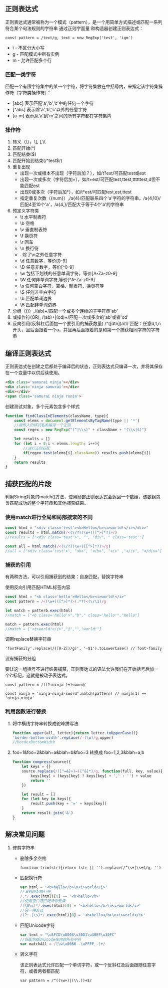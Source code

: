 ## 正则表达式
正则表达式通常被称为一个模式（pattern），是一个用简单方式描述或匹配一系列符合某个句法规则的字符串
通过正则字面量 和构造器创建正则表达式： 

`const pattern = /text/g, text = new RegExp('test', 'igm')`

* i - 不区分大小写
* g - 匹配模式中所有实例
* m - 允许匹配多个行

###  匹配一类字符
匹配一个有限字符集中的某一个字符，将字符集放在中括号内，来指定该字符集操作符（字符类操作符）：
* [abc] 表示匹配'a','b','c'中的任何一个字符
* [^abc] 表示除'a','b','c'以外的任意字符
* [a-m] 表示从'a'到'm'之间的所有字符都在字符集内
### 操作符
1. 转义（\），\\[, \],\\\
2. 匹配开始(^)
3. 匹配结束($)
4. 匹配开始到结束(/^test$/)
5. 重复出现
    * 出现一次或根本不出现（字符后加？），如/t?est/可匹配test或est
    * 出现一次或多次（字符后加+），如/t+est/可匹配test,ttest,ttttttest,d但不能匹配est
    * 出现0或多次（字符后加*），如/t*est/可匹配test,est,ttest
    * 指定重复次数（{num}）,/a{4}/匹配联系四个'a'字符的字符串，/a{4,10}/匹配4至10个'a'，/a{4,}/匹配大于等于4个'a'的字符串
6. 预定义字符类
    * \t 水平制表符
    * \b 空格
    * \v 垂直制表符
    * \f 换页符
    * \r 回车
    * \n 换行符
    * . 除了\n之外任意字符
    * \d 任意数字，等价[0-9]
    * \D 任意非数字，等价[^0-9]
    * \w 包括下划线的任意单词字符，等价[A-Za-z0-9]
    * \W 任何非单词字符,等价[^A-Za-z0-9]
    * \s 任何空白字符，空格、制表符、换页符等
    * \S 任何非空白字符
    * \b 匹配单词边界
    * \B 匹配非单词边界
7. 分组（()）,/(ab)+/匹配一个或多个连续的子字符串'ab'
8. 或操作符(OR), /(ab)+|(cd)+/匹配一次或多次的'ab'或者'cd'
9. 反向引用(反斜杠后面加一个要引用的捕获数量)
    /^([dtn])a\1/ 匹配：任意d,t,n开头，且后面跟着一个a，并且再后面跟着的是和第一个捕获相同字符的字符串

## 编译正则表达式

正则表达式在创建之后都处于编译后的状态，正则表达式只编译一次，并将其保存在一个变量中以供后续使用。

```html
<div class='samurai ninja'></div>
<div class='ninja samurai'></div>
<div></div>
<span class='samurai ninja ronin'>
```

创建测试对象，多个元素包含多个样式

```javascript
function findClassInElements(className, type){
    const elems = document.getElementsByTagName(type || '*')
    //用传入的样式名称编译一个正则
    const regex = new RegExp("(^|\\s)" + className + "(\\s|$)")

    let results = []
    for (let i = 0;i < elems.length; i++){
        //进行正则匹配
        if(regex.test(elems[i].className)) results.push(elems[i])
    }
    return results
}
```

## 捕获匹配的片段

利用String对象的match()方法，使用局部正则表达式会返回一个数组，该数组包含匹配成功的整个字符串和其他捕获结果。

### 使用match进行全局和局部搜索的不同

```javascript
const html = "<div class='test'><b>Hello</b><i>world!</i></div>"
const results = html.match(/<(\/?)(\w+)([^>]*?)>/)
//results = ["<div class='test'>", "", "div", " class='test'"]

const all = html.match(/<(\/?)(\w+)([^>]*?)>/g)
//all = ["<div class='test'>", "<b>", "</b>", "<i>" ,"</i>", "</div>"]
```
### 捕获的引用

有两种方法，可以引用捕获到的结果：自身匹配，替换字符串

使用反向引用匹配HTML标签内容

```javascript
const html = "<b class='hello'>Hello</b><i>world!</i>"
const pattern = /<(\w+)([^>]*)>(.*?)<(\/\1)/g

let match = patterb.exec(html)
//match = ["<b class='hello'>","b"," class='hello'","Hello"]

match = pattern.exec(html)
//match = ["<i>world!</i>","i","","world!"]
```

调用replace替换字符串

`'fontFamily'.replace(/([A-Z])/g)', '-$1').toLowerCase() // font-family`

没有捕获的分组

要让这一组括号不进行结果捕获，正则表达式的语法允许我们在开始括号后加一个?:标记，这就是被动子表达式。

`const pattern = /((?:ninja-)+)sword/`

`const ninja = 'ninja-ninja-sword'.match(pattern) // ninja[1] == 'ninja-ninja'`

### 利用函数进行替换

1. 将中横线字符串转换成驼峰拼写法

    ```javascript
    function upper(all, letter){return letter.toUpperCase()}
    'border-bottom-width'.replace(/-(\w)/g,upper)
    //borderBottomWidth
    ```
2. foo=1&foo=2&blah=a&blah=b&foo=3 转换成 foo=1,2,3&blah=a,b
    ```javascript
    function compress(source){
        let keys = {}
        source.replace(/([^=&]+)=([^&]*)/g, function(full, key, value){
            keys[key] = (keys[key] ? keys[key] + ',' : '') + value
            return ''
        })

        let result = []
        for (let key in keys){
            result.push(key + '=' + keys[key])
        }
        return result.join('&')
    }
    ```

## 解决常见问题

1. 修剪字符串
    * 删除多余空格

        `function trim(str){return (str || '').replace(/^\s+|\s+$/g, '')`

    * 匹配换行符

        ```javascript
        var html = '<b>hello</b>\n<i>world</i>'
        //没有匹配换行符
        /.*/.exec(html)[0] == '<b>hello</b>'
        //使用空白符匹配所有元素
        /[\S\s]*/.exec(html)[0] = '<b>hello</b>\n<i>world</i>'
        //另一种方式
        /(?:.|\s)*/.exec(html)[0] = '<b>hello</b>\n<i>world</i>'
        ```
    * 匹配Unicode字符

        ```javascript
        var text = "\u5FCD\u8005\u30D1\u30EF\u30FC"
        //匹配包括Unicode在内的所有字符
        var matchAll = /[\w\u0080 -\uFFFF_-]+/
        ```

    * 转义字符

        该正则表达式允许匹配一个单词字符，或一个反斜杠及后面跟随任意字符，或者两者都匹配
        
       `var pattern = /^((\w+)|(\\.))+$/` 